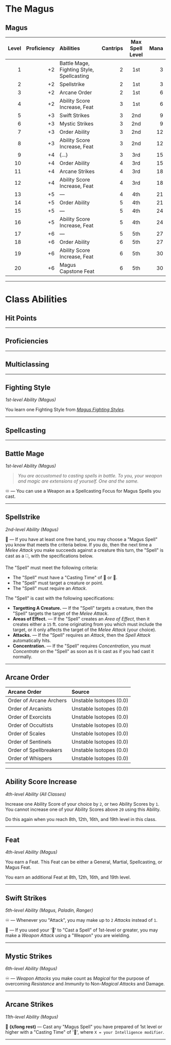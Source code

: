 # The Magus

## Magus

| Level | Proficiency | Abilities                                 | Cantrips | Max Spell Level | Mana |
|------:|------------:|:------------------------------------------|---------:|:---------------:|-----:|
|     1 |          +2 | Battle Mage, Fighting Style, Spellcasting |        2 |       1st       |    3 |
|     2 |          +2 | Spellstrike                               |        2 |       1st       |    3 |
|     3 |          +2 | Arcane Order                              |        2 |       1st       |    6 |
|     4 |          +2 | Ability Score Increase, Feat              |        3 |       1st       |    6 |
|     5 |          +3 | Swift Strikes                             |        3 |       2nd       |    9 |
|     6 |          +3 | Mystic Strikes                            |        3 |       2nd       |    9 |
|     7 |          +3 | Order Ability                             |        3 |       2nd       |   12 |
|     8 |          +3 | Ability Score Increase, Feat              |        3 |       2nd       |   12 |
|     9 |          +4 | {...}                                     |        3 |       3rd       |   15 |
|    10 |          +4 | Order Ability                             |        4 |       3rd       |   15 |
|    11 |          +4 | Arcane Strikes                            |        4 |       3rd       |   18 |
|    12 |          +4 | Ability Score Increase, Feat              |        4 |       3rd       |   18 |
|    13 |          +5 | —                                         |        4 |       4th       |   21 |
|    14 |          +5 | Order Ability                             |        5 |       4th       |   21 |
|    15 |          +5 | —                                         |        5 |       4th       |   24 |
|    16 |          +5 | Ability Score Increase, Feat              |        5 |       4th       |   24 |
|    17 |          +6 | —                                         |        5 |       5th       |   27 |
|    18 |          +6 | Order Ability                             |        6 |       5th       |   27 |
|    19 |          +6 | Ability Score Increase, Feat              |        6 |       5th       |   30 |
|    20 |          +6 | Magus Capstone Feat                       |        6 |       5th       |   30 |

---

# Class Abilities

## Hit Points

---

## Proficiencies

---

## Multiclassing

---

## Fighting Style
*1st-level Ability (Magus)*  

You learn one Fighting Style from [*Magus Fighting Styles*][MF].

---

## Spellcasting

---

## Battle Mage
*1st-level Ability (Magus)*  

> *You are accustomed to casting spells in battle. To you, your weapon and magic are extensions of yourself. One and the same.*

♾️ — You can use a Weapon as a Spellcasting Focus for Magus Spells you cast.

---

## Spellstrike
*2nd-level Ability (Magus)*  

🔷 — If you have at least one free hand, you may choose a "Magus Spell" you know that meets the criteria below. If you do, then the next time a *Melee Attack* you make succeeds against a creature this turn, the "Spell" is cast as a ◻️, with the specifications below.

The "Spell" must meet the following criteria:
* The "Spell" must have a "Casting Time" of 🔷 or 🔷.
* The "Spell" must target a creature or point.
* The "Spell" must require an *Attack*.

The "Spell" is cast with the following specifications:
* **Targetting A Creature.** — If the "Spell" targets a creature, then the "Spell" targets the target of the *Melee Attack*.
* **Areas of Effect.** — If the "Spell" creates an *Area of Effect*, then it creates either a `15` ft. cone originating from you which must include the target, or it only affects the target of the *Melee Attack* (your choice).
* **Attacks.** — If the "Spell" requires an *Attack*, then the *Spell Attack* automatically hits.
* **Concentration.** — If the "Spell" requires *Concentration*, you must *Concentrate* on the "Spell" as soon as it is cast as if you had cast it normally.

---

## Arcane Order

| Arcane Order            | Source                  |
|:------------------------|:------------------------|
| Order of Arcane Archers | Unstable Isotopes (0.0) |
| Order of Arcanists      | Unstable Isotopes (0.0) |
| Order of Exorcists      | Unstable Isotopes (0.0) |
| Order of Occultists     | Unstable Isotopes (0.0) |
| Order of Scales         | Unstable Isotopes (0.0) |
| Order of Sentinels      | Unstable Isotopes (0.0) |
| Order of Spellbreakers  | Unstable Isotopes (0.0) |
| Order of Whispers       | Unstable Isotopes (0.0) |

---

## Ability Score Increase
*4th-level Ability (All Classes)*  

Increase one Ability Score of your choice by `2`, or two Ability Scores by `1`. You cannot increase one of your Ability Scores above `20` using this Ability.

Do this again when you reach 8th, 12th, 16th, and 19th level in this class.

---

## Feat
*4th-level Ability (Magus)*  

You earn a Feat. This Feat can be either a General, Martial, Spellcasting, or Magus Feat.

You earn an additional Feat at 8th, 12th, 16th, and 19th level.

---

## Swift Strikes
*5th-level Ability (Magus, Paladin, Ranger)*  

♾️ — Whenever you "Attack", you may make up to `2` *Attacks* instead of `1`.

🔷 — If you used your '🔷' to "Cast a Spell" of 1st-level or greater, you may make a *Weapon Attack* using a "Weapon" you are wielding.

---

## Mystic Strikes
*6th-level Ability (Magus)*  

♾️ — *Weapon Attacks* you make count as *Magical* for the purpose of overcoming *Resistance* and *Immunity* to Non-*Magical* *Attacks* and Damage.

---

## Arcane Strikes
*11th-level Ability (Magus)*  

🔺 **(`X`/long rest)** — Cast any "Magus Spell" you have prepared of 1st level or higher with a "Casting Time" of '🔷', where `X = your Intelligence modifier`.

---

[MF]: ./Magus%20Fighting%20Styles.md
